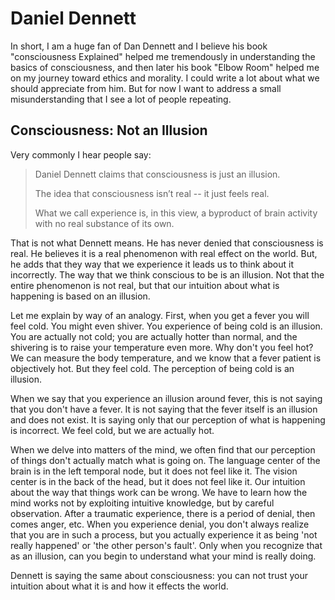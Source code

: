 # Daniel Dennett

In short, I am a huge fan of Dan Dennett and I believe his book "consciousness Explained" helped me tremendously in understanding the basics of consciousness, and then later his book "Elbow Room" helped me on my journey toward ethics and morality.  I could write a lot about what we should appreciate from him.  But for now I want to address a small misunderstanding that I see a lot of people repeating.

## Consciousness: Not an Illusion

Very commonly I hear people say:

> Daniel Dennett claims that consciousness is just an illusion.
>
> The idea that consciousness isn’t real -- it just feels real. 
>
> What we call experience is, in this view, a byproduct of brain activity with no real substance of its own.

That is not what Dennett means.  He has never denied that consciousness is real.  He believes it is a real phenomenon with real effect on the world.  But, he adds that they way that we experience it leads us to think about it incorrectly.  The way that we think conscious to be is an illusion.  Not that the entire phenomenon is not real, but that our intuition about what is happening is based on an illusion.

Let me explain by way of an analogy.  First, when you get a fever you will feel cold.  You might even shiver.  You experience of being cold is an illusion.  You are actually not cold;  you are actually hotter than normal, and the shivering is to raise your temperature even more.  Why don't you feel hot?  We can measure the body temperature, and we know that a fever patient is objectively hot.  But they feel cold.  The perception of being cold is an illusion.

When we say that you experience an illusion around fever, this is not saying that you don't have a fever.  It is not saying that the fever itself is an illusion and does not exist.  It is saying only that our perception of what is happening is incorrect.  We feel cold, but we are actually hot.

When we delve into matters of the mind, we often find that our perception of things don't actually match what is going on.  The language center of the brain is in the left temporal node, but it does not feel like it.  The vision center is in the back of the head, but it does not feel like it.  Our intuition about the way that things work can be wrong.  We have to learn how the mind works not by exploiting intuitive knowledge, but by careful observation.  After a traumatic experience, there is a period of denial, then comes anger, etc.  When you experience denial, you don't always realize that you are in such a process, but you actually experience it as being 'not really happened' or 'the other person's fault'.  Only when you recognize that as an illusion, can you begin to understand what your mind is really doing.

Dennett is saying the same about consciousness: you can not trust your intuition about what it is and how it effects the world.